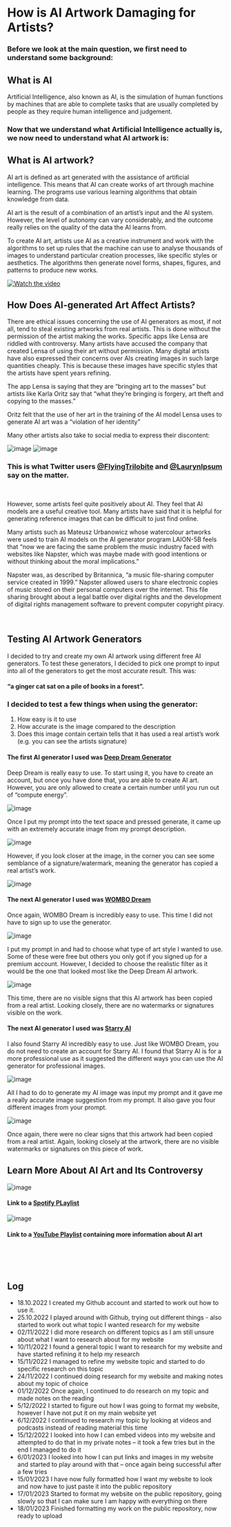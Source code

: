 # How is AI Artwork Damaging for Artists?

### Before we look at the main question, we first need to understand some background:

## What is AI

Artificial Intelligence, also known as AI, is the simulation of human functions by machines that are able to complete tasks that are usually completed by people as they require human intelligence and judgement.

### Now that we understand what Artificial Intelligence actually is, we now need to understand what AI artwork is:

## What is AI artwork?

AI art is defined as art generated with the assistance of artificial intelligence. This means that AI can create works of art through machine learning. The programs use various learning algorithms that obtain knowledge from data. 

AI art is the result of a combination of an artist’s input and the AI system. However, the level of autonomy can vary considerably, and the outcome really relies on the quality of the data the AI learns from.

To create AI art, artists use AI as a creative instrument and work with the algorithms to set up rules that the machine can use to analyse thousands of images to understand particular creation processes, like specific styles or aesthetics. The algorithms then generate novel forms, shapes, figures, and patterns to produce new works.



[![Watch the video](https://img.youtube.com/vi/h-zmxedT7gA/maxresdefault.jpg)](https://www.youtube.com/watch?v=h-zmxedT7gA)


## How Does AI-generated Art Affect Artists?

There are ethical issues concerning the use of AI generators as most, if not all, tend to steal existing artworks from real artists. This is done without the permission of the artist making the works. Specific apps like Lensa are riddled with controversy. Many artists have accused the company that created Lensa of using their art without permission. Many digital artists have also expressed their concerns over AIs creating images in such large quantities cheaply. This is because these images have specific styles that the artists have spent years refining. 

The app Lensa is saying that they are “bringing art to the masses” but artists like Karla Oritz say that “what they’re bringing is forgery, art theft and copying to the masses.” 

Oritz felt that the use of her art in the training of the AI model Lensa uses to generate AI art was a “violation of her identity”


Many other artists also take to social media to express their discontent:

![image](https://user-images.githubusercontent.com/116068004/213272629-69af8971-a340-46fa-ae1c-9330fd0ec073.png) 
![image](https://user-images.githubusercontent.com/116068004/213272963-1bf0e9de-48c8-475b-8df5-4bb23ce6858b.png)


### This is what Twitter users [@FlyingTrilobite](https://twitter.com/FlyingTrilobite/status/1564760472318001152) and [@LaurynIpsum](https://twitter.com/LaurynIpsum/status/1599953586699767808) say on the matter.

<br>

However, some artists feel quite positively about AI. They feel that AI models are a useful creative tool. Many artists have said that it is helpful for generating reference images that can be difficult to just find online. 

Many artists such as Mateusz Urbanowicz whose watercolour artworks were used to train AI models on the AI generator program LAION-5B feels that “now we are facing the same problem the music industry faced with websites like Napster, which was maybe made with good intentions or without thinking about the moral implications.” 

Napster was, as described by Britannica, “a music file-sharing computer service created in 1999.” Napster allowed users to share electronic copies of music stored on their personal computers over the internet. This file sharing brought about a legal battle over digital rights and the development of digital rights management software to prevent computer copyright piracy.




<br>

## Testing AI Artwork Generators

I decided to try and create my own AI artwork using different free AI generators. To test these generators, I decided to pick one prompt to input into all of the generators to get the most accurate result. This was:

#### “a ginger cat sat on a pile of books in a forest”. 


### I decided to test a few things when using the generator:

1. How easy is it to use
2. How accurate is the image compared to the description
3. Does this image contain certain tells that it has used a real artist’s work (e.g. you can see the artists signature)


#### The first AI generator I used was [Deep Dream Generator](https://deepdreamgenerator.com/)

Deep Dream is really easy to use. To start using it, you have to create an account, but once you have done that, you are able to create AI art. However, you are only allowed to create a certain number until you run out of “compute energy”. 

![image](https://user-images.githubusercontent.com/116068004/213281232-b5ecc422-4285-4bc7-bf35-fb9d26f97178.png)

Once I put my prompt into the text space and pressed generate, it came up with an extremely accurate image from my prompt description. 

![image](https://user-images.githubusercontent.com/116068004/213281343-9e3ba40b-da9a-4491-a0a3-e9c1c00e1a00.png)

However, if you look closer at the image, in the corner you can see some semblance of a signature/watermark, meaning the generator has copied a real artist’s work. 

![image](https://user-images.githubusercontent.com/116068004/213282715-c392da27-e346-4a2d-b98f-bc76670c41d8.png)


#### The next AI generator I used was [WOMBO Dream](https://dream.ai/create)

Once again, WOMBO Dream is incredibly easy to use. This time I did not have to sign up to use the generator. 

![image](https://user-images.githubusercontent.com/116068004/213283276-3e766b51-6e05-4f4e-8ae5-7c7befb6248f.png)

I put my prompt in and had to choose what type of art style I wanted to use. Some of these were free but others you only got if you signed up for a premium account. However, I decided to choose the realistic filter as it would be the one that looked most like the Deep Dream AI artwork. 

![image](https://user-images.githubusercontent.com/116068004/213283450-672347e5-382e-4cab-bc98-610244c75eaa.png)

This time, there are no visible signs that this AI artwork has been copied from a real artist. Looking closely, there are no watermarks or signatures visible on the work. 

#### The next AI generator I used was [Starry AI](https://starryai.com/)

I also found Starry AI incredibly easy to use. Just like WOMBO Dream, you do not need to create an account for Starry AI. I found that Starry AI is for a more professional use as it suggested the different ways you can use the AI generator for professional images.

![image](https://user-images.githubusercontent.com/116068004/213290387-9a408332-c4c7-43b2-a7cc-bd3fcec34fda.png)

All I had to do to generate my AI image was input my prompt and it gave me a really accurate image suggestion from my prompt. It also gave you four different images from your prompt.

![image](https://user-images.githubusercontent.com/116068004/213290602-48e061f0-501e-4f2f-b0fe-fd5a5428471f.png)

Once again, there were no clear signs that this artwork had been copied from a real artist. Again, looking closely at the artwork, there are no visible watermarks or signatures on this piece of work. 


## Learn More About AI Art and Its Controversy 

![image](https://user-images.githubusercontent.com/116068004/213345455-10b9c8c9-49b1-4b5c-a37e-a104fb83e67b.png)

#### Link to a [Spotify PLaylist](https://open.spotify.com/playlist/7y02LEaow24KhWySkwGE50?si=d103f707f8d643ff)

![image](https://user-images.githubusercontent.com/116068004/213345971-f5ef4c32-738e-404a-bc07-19ade865e603.png)

#### Link to a [YouTube Playlist](https://youtube.com/playlist?list=PLqUVxkwUzU_XLSJ8mndqCCBCLROiSalbo) containing more information about AI art

<br>
<br>
<br>

## Log

- 18.10.2022  I created my Github account and started to work out how to use it.
- 25.10.2022  I played around with Github, trying out different things - also started to work out what topic I wanted research for my website
- 02/11/2022  I did more research on different topics as I am still unsure about what I want to research about for my website 
- 10/11/2022  I found a general topic I want to research for my website and have started refining it to help my research
- 15/11/2022  I managed to refine my website topic and started to do specific research on this topic
- 24/11/2022  I continued doing research for my website and making notes about my topic of choice
- 01/12/2022  Once again, I continued to do research on my topic and made notes on the reading
- 5/12/2022  I started to figure out how I was going to format my website, however I have not put it on my main website yet
- 6/12/2022  I continued to research my topic by looking at videos and podcasts instead of reading material this time
- 15/12/2022  I looked into how I can embed videos into my website and attempted to do that in my private notes – it took a few tries but in the end I managed to do it 
- 6/01/2023  I looked into how I can put links and images in my website and started to play around with that – once again being successful after a few tries
- 15/01/2023  I have now fully formatted how I want my website to look and now have to just paste it into the public repository 
- 17/01/2023  Started to format my website on the public repository, going slowly so that I can make sure I am happy with everything on there
- 18/01/2023  Finished formatting my work on the public repository, now ready to upload


